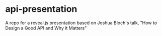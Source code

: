 # api-presentation
A repo for a reveal.js presentation based on Joshua Bloch's talk, "How to Design a Good API and Why it Matters"
